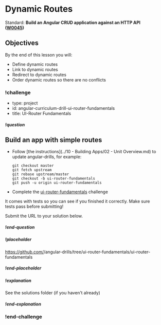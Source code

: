 # Dynamic Routes

Standard: **Build an Angular CRUD application against an HTTP API (<a href="#">W0045</a>)**

## Objectives

By the end of this lesson you will:

- Define dynamic routes
- Link to dynamic routes
- Redirect to dynamic routes
- Order dynamic routes so there are no conflicts

### !challenge
* type: project
* id: angular-curriculum-drill-ui-router-fundamentals
* title: UI-Router Fundamentals

##### !question
## Build an app with simple routes

- Follow [the instructions](../10 - Building Apps/02 - Unit Overview.md) to update angular-drills, for example:

  ```
  git checkout master
  git fetch upstream
  git rebase upstream/master
  git checkout -b ui-router-fundamentals
  git push -u origin ui-router-fundamentals
  ```
- Complete the [ui-router-fundamentals](https://github.com/gSchool/angular-drills/tree/master/ui-router-fundamentals) challenge

It comes with tests so you can see if you finished it correctly.  Make sure tests pass before submitting!

Submit the URL to your solution below.
##### !end-question

##### !placeholder
https://github.com/<your name>/angular-drills/tree/ui-router-fundamentals/ui-router-fundamentals
##### !end-placeholder

##### !explanation
See the solutions folder (if you haven't already)
##### !end-explanation
### !end-challenge

